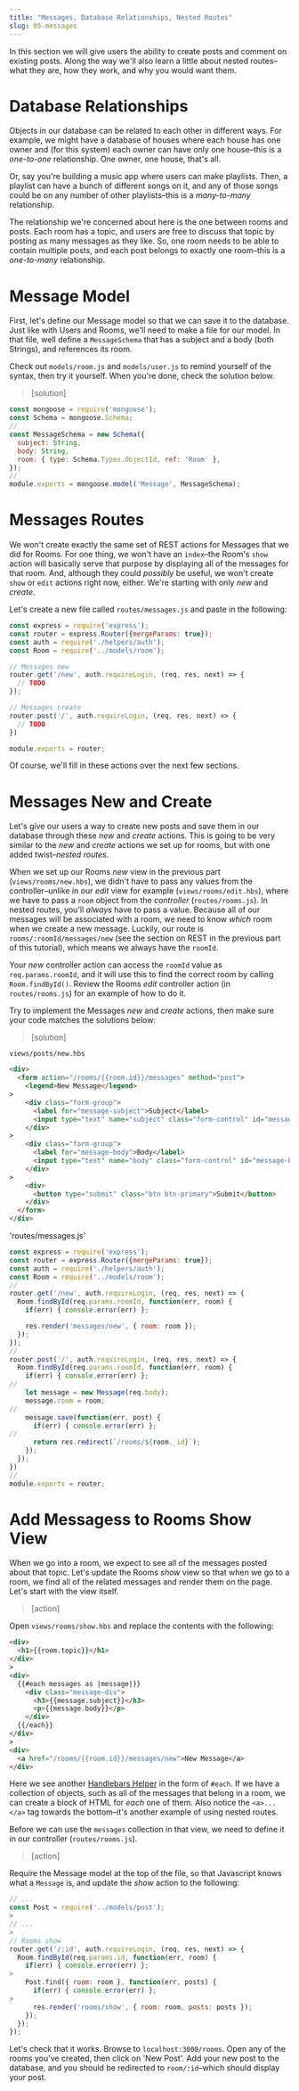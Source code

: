 ```yaml
---
title: "Messages, Database Relationships, Nested Routes"
slug: 05-messages
---
```


In this section we will give users the ability to create posts and comment on existing posts.  Along the way we'll also learn a little about nested routes–what they are, how they work, and why you would want them.

# Database Relationships

Objects in our database can be related to each other in different ways. For example, we might have a database of houses where each house has one owner and (for this system) each owner can have only one house–this is a _one-to-one_ relationship. One owner, one house, that's all.

<!-- TODO: diagram & schema -->

Or, say you're building a music app where users can make playlists. Then, a playlist can have a bunch of different songs on it, and any of those songs could be on any number of other playlists–this is a _many-to-many_ relationship.

<!-- TODO: diagram & schema -->

The relationship we're concerned about here is the one between rooms and posts. Each room has a topic, and users are free to discuss that topic by posting as many messages as they like. So, one room needs to be able to contain multiple posts, and each post belongs to exactly one room–this is a _one-to-many_ relationship.

<!-- TODO: diagram & schema -->

# Message Model

First, let's define our Message model so that we can save it to the database.  Just like with Users and Rooms, we'll need to make a file for our model.  In that file, well define a `MessageSchema` that has a subject and a body (both Strings), and references its room.

Check out `models/room.js` and `models/user.js` to remind yourself of the syntax, then try it yourself. When you're done, check the solution below.

> [solution]
>
```Javascript
const mongoose = require('mongoose');
const Schema = mongoose.Schema;
//
const MessageSchema = new Schema({
  subject: String,
  body: String,
  room: { type: Schema.Types.ObjectId, ref: 'Room' },
});
//
module.exports = mongoose.model('Message', MessageSchema);
```

<!-- # Nested Routes -->

<!-- TODO: include adding code for nesting posts inside rooms -->

# Messages Routes

We won't create exactly the same set of REST actions for Messages that we did for Rooms. For one thing, we won't have an `index`–the Room's `show` action will basically serve that purpose by displaying all of the messages for that room.  And, although they could _possibly_ be useful, we won't create `show` or `edit` actions right now, either. We're starting with only _new_ and _create_.

Let's create a new file called `routes/messages.js` and paste in the following:

```Javascript
const express = require('express');
const router = express.Router({mergeParams: true});
const auth = require('./helpers/auth');
const Room = require('../models/room');

// Messages new
router.get('/new', auth.requireLogin, (req, res, next) => {
  // TODO
});

// Messages create
router.post('/', auth.requireLogin, (req, res, next) => {
  // TODO
})

module.exports = router;
```

Of course, we'll fill in these actions over the next few sections.

# Messages New and Create

Let's give our users a way to create new posts and save them in our database through these _new_ and _create_ actions. This is going to be very similar to the _new_ and _create_ actions we set up for rooms, but with one added twist–_nested routes_.

When we set up our Rooms _new_ view in the previous part (`views/rooms/new.hbs`), we didn't have to pass any values from the controller–unlike in our _edit_ view for example (`views/rooms/edit.hbs`), where we have to pass a `room` object from the _controller_ (`routes/rooms.js`). In nested routes, you'll _always_ have to pass a value. Because all of our messages will be associated with a room, we need to know _which_ room when we create a new message. Luckily, our route is `rooms/:roomId/messages/new` (see the section on REST in the previous part of this tutorial), which means we always have the `roomId`.

Your _new_ controller action can access the `roomId` value as `req.params.roomId`, and it will use this to find the correct room by calling `Room.findById()`. Review the Rooms _edit_ controller action (in `routes/rooms.js`) for an example of how to do it.

Try to implement the Messages _new_ and _create_ actions, then make sure your code matches the solutions below:

>[solution]
>
`views/posts/new.hbs`
>
```HTML
<div>
  <form action="/rooms/{{room.id}}/messages" method="post">
    <legend>New Message</legend>
>
    <div class="form-group">
      <label for="message-subject">Subject</label>
      <input type="text" name="subject" class="form-control" id="message-subject">
    </div>
>
    <div class="form-group">
      <label for="message-body">Body</label>
      <input type="text" name="body" class="form-control" id="message-body">
    </div>
>
    <div>
      <button type="submit" class="btn btn-primary">Submit</button>
    </div>
  </form>
</div>
```
>
'routes/messages.js'
>
```Javascript
const express = require('express');
const router = express.Router({mergeParams: true});
const auth = require('./helpers/auth');
const Room = require('../models/room');
//
router.get('/new', auth.requireLogin, (req, res, next) => {
  Room.findById(req.params.roomId, function(err, room) {
    if(err) { console.error(err) };

    res.render('messages/new', { room: room });
  });
});
//
router.post('/', auth.requireLogin, (req, res, next) => {
  Room.findById(req.params.roomId, function(err, room) {
    if(err) { console.error(err) };
//
    let message = new Message(req.body);
    message.room = room;
//
    message.save(function(err, post) {
      if(err) { console.error(err) };
//
      return res.redirect(`/rooms/${room._id}`);
    });
  });
})
//
module.exports = router;
```

# Add Messagess to Rooms Show View

When we go into a room, we expect to see all of the messages posted about that topic.  Let's update the Rooms _show_ view so that when we go to a room, we find all of the related messages and render them on the page. Let's start with the view itself.  

>[action]
>
Open `views/rooms/show.hbs` and replace the contents with the following:
<!-- TODO: update css & html w/ bootstrap -->
>
```HTML
<div>
  <h1>{{room.topic}}</h1>
</div>
>
<div>
  {{#each messages as |message|}}
    <div class="message-div">
      <h3>{{message.subject}}</h3>
      <p>{{message.body}}</p>
    </div>
  {{/each}}
</div>
>
<div>
  <a href="/rooms/{{room.id}}/messages/new">New Message</a>
</div>
```
>
Here we see another [Handlebars Helper](http://handlebarsjs.com/block_helpers.html) in the form of `#each`. If we have a collection of objects, such as all of the messages that belong in a room, we can create a block of HTML for _each_ one of them. Also notice the `<a>...</a>` tag towards the bottom–it's another example of using nested routes.

Before we can use the `messages` collection in that view, we need to define it in our controller (`routes/rooms.js`).  

>[action]
>
Require the Message model at the top of the file, so that Javascript knows what a `Message` is, and update the _show_ action to the following:
>
```Javascript
// ...
const Post = require('../models/post');
>
// ...
>
// Rooms show
router.get('/:id', auth.requireLogin, (req, res, next) => {
  Room.findById(req.params.id, function(err, room) {
    if(err) { console.error(err) };
>
    Post.find({ room: room }, function(err, posts) {
      if(err) { console.error(err) };
>
      res.render('rooms/show', { room: room, posts: posts });
    });
  });
});
```

Let's check that it works. Browse to `localhost:3000/rooms`.  Open any of the rooms you've created, then click on 'New Post'. Add your new post to the database, and you should be redirected to `room/:id`–which should display your post.

<!-- TODO: add a screenshot -->

<!-- # Partials -->
<!-- TODO: stretch/optional/probably won't do -->

<!-- # Posts Delete -->
<!-- TODO/stretch/probably won't do -->

<!-- # Comments

So far our users can create rooms to discuss topics, and post messages in those rooms–this is starting to look like a real discussion app! But so far,  -->
<!-- TODO/student assigned -->
